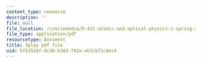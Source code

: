 ```yaml
---
content_type: resource
description: ''
file: null
file_location: /coursemedia/8-421-atomic-and-optical-physics-i-spring-2014/5f63528fdc30b383792eeb1cb71c0ec4_hUVfj1XktGI.pdf
file_type: application/pdf
resourcetype: Document
title: 3play pdf file
uid: 5f63528f-dc30-b383-792e-eb1cb71c0ec4
---
```

